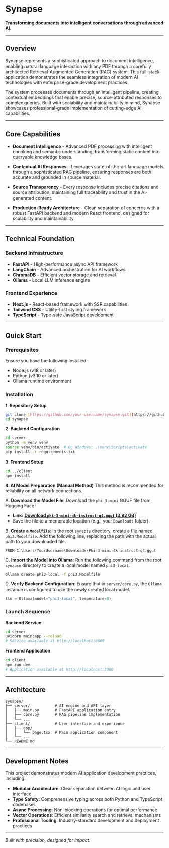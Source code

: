 
# Synapse

**Transforming documents into intelligent conversations through advanced AI.**

---

## Overview

Synapse represents a sophisticated approach to document intelligence, enabling natural language interaction with any PDF through a carefully architected Retrieval-Augmented Generation (RAG) system. This full-stack application demonstrates the seamless integration of modern AI technologies with enterprise-grade development practices.

The system processes documents through an intelligent pipeline, creating contextual embeddings that enable precise, source-attributed responses to complex queries. Built with scalability and maintainability in mind, Synapse showcases professional-grade implementation of cutting-edge AI capabilities.

---

## Core Capabilities

- **Document Intelligence** - Advanced PDF processing with intelligent chunking and semantic understanding, transforming static content into queryable knowledge bases.

- **Contextual AI Responses** - Leverages state-of-the-art language models through a sophisticated RAG pipeline, ensuring responses are both accurate and grounded in source material.

- **Source Transparency** - Every response includes precise citations and source attribution, maintaining full traceability and trust in the AI-generated content.

- **Production-Ready Architecture** - Clean separation of concerns with a robust FastAPI backend and modern React frontend, designed for scalability and maintainability.

---

## Technical Foundation

### Backend Infrastructure
- **FastAPI** - High-performance async API framework
- **LangChain** - Advanced orchestration for AI workflows
- **ChromaDB** - Efficient vector storage and retrieval
- **Ollama** - Local LLM inference engine

### Frontend Experience
- **Next.js** - React-based framework with SSR capabilities
- **Tailwind CSS** - Utility-first styling framework
- **TypeScript** - Type-safe JavaScript development

---

## Quick Start

### Prerequisites

Ensure you have the following installed:
- Node.js (v18 or later)
- Python (v3.10 or later)
- Ollama runtime environment

### Installation

**1. Repository Setup**
```bash
git clone [https://github.com/your-username/synapse.git](https://github.com/your-username/synapse.git)
cd synapse
````

**2. Backend Configuration**

```bash
cd server
python -m venv venv
source venv/bin/activate  # On Windows: .\venv\Scripts\activate
pip install -r requirements.txt
```

**3. Frontend Setup**

```bash
cd ../client
npm install
```

**4. AI Model Preparation (Manual Method)**
This method is recommended for reliability on all network connections.

A. **Download the Model File**: Download the `phi-3-mini` GGUF file from Hugging Face.

  - **Link:** [**Download `phi-3-mini-4k-instruct-q4.gguf` (3.92 GB)**](https://www.google.com/search?q=https://huggingface.co/microsoft/Phi-3-mini-4k-instruct-gguf/resolve/main/Phi-3-mini-4k-instruct-q4.gguf%3Fdownload%3Dtrue)
  - Save the file to a memorable location (e.g., your `Downloads` folder).

B. **Create a `Modelfile`**: In the root `synapse` directory, create a file named `phi3.Modelfile`. Add the following line, replacing the path with the actual path to your downloaded file.

```
FROM C:\Users\YourUsername\Downloads\Phi-3-mini-4k-instruct-q4.gguf
```

C. **Import the Model into Ollama**: Run the following command from the root `synapse` directory to create a local model named `phi3-local`.

```sh
ollama create phi3-local -f phi3.Modelfile
```

D. **Verify Backend Configuration**: Ensure that in `server/core.py`, the `Ollama` instance is configured to use the newly created local model.

```python
llm = Ollama(model="phi3-local", temperature=0)
```

### Launch Sequence

**Backend Service**

```bash
cd server
uvicorn main:app --reload
# Service available at http://localhost:8000
```

**Frontend Application**

```bash
cd client
npm run dev
# Application available at http://localhost:3000
```

-----

## Architecture

```
synapse/
├── server/           # AI engine and API layer
│   ├── main.py       # FastAPI application entry
│   ├── core.py       # RAG pipeline implementation
│   └── ...
├── client/           # User interface and experience
│   ├── app/
│   │   └── page.tsx  # Main application component
│   └── ...
└── README.md
```

-----

## Development Notes

This project demonstrates modern AI application development practices, including:

  - **Modular Architecture**: Clear separation between AI logic and user interface
  - **Type Safety**: Comprehensive typing across both Python and TypeScript codebases
  - **Async Processing**: Non-blocking operations for optimal performance
  - **Vector Operations**: Efficient similarity search and retrieval mechanisms
  - **Professional Tooling**: Industry-standard development and deployment practices

-----

*Built with precision, designed for impact.*

```
```